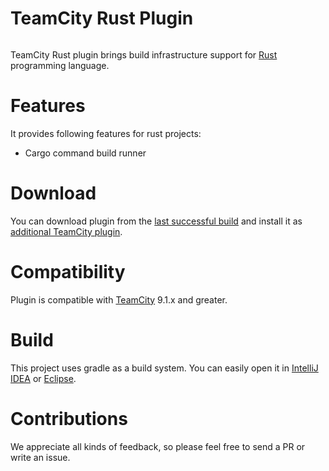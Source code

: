 # TeamCity Rust Plugin

<a href="https://teamcity.jetbrains.com/viewType.html?buildTypeId=TeamCityRustPluginBuild&guest=1"><img src="https://teamcity.jetbrains.com/app/rest/builds/buildType:(id:TeamCityRustPluginBuild)/statusIcon" alt=""/></a>

TeamCity Rust plugin brings build infrastructure support for [Rust](https://www.rust-lang.org/) programming language.

# Features

It provides following features for rust projects:
* Cargo command build runner
 
# Download

You can download plugin from the [last successful build](https://teamcity.jetbrains.com/repository/download/TeamCityRustPluginBuild/.lastSuccessful/teamcity-rust-plugin.zip?guest=1) and install it as [additional TeamCity plugin](https://confluence.jetbrains.com/display/TCDL/Installing+Additional+Plugins).

# Compatibility

Plugin is compatible with [TeamCity](https://www.jetbrains.com/teamcity/download/) 9.1.x and greater.

# Build

This project uses gradle as a build system. You can easily open it in [IntelliJ IDEA](https://www.jetbrains.com/idea/help/importing-project-from-gradle-model.html) or [Eclipse](http://gradle.org/eclipse/).

# Contributions

We appreciate all kinds of feedback, so please feel free to send a PR or write an issue.
